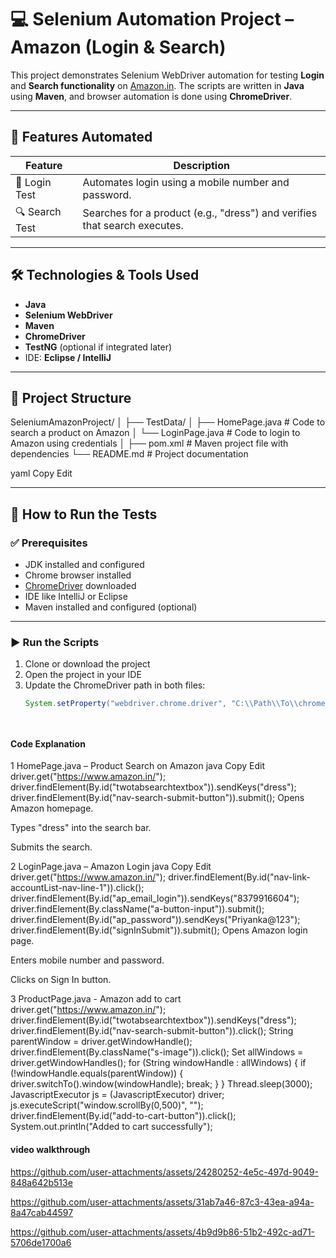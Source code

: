 # 💻 Selenium Automation Project – Amazon (Login & Search)

This project demonstrates Selenium WebDriver automation for testing **Login** and **Search functionality** on [Amazon.in](https://www.amazon.in/). The scripts are written in **Java** using **Maven**, and browser automation is done using **ChromeDriver**.

---

## 📌 Features Automated

| Feature            | Description                                                                 |
|--------------------|-----------------------------------------------------------------------------|
| 🔐 Login Test       | Automates login using a mobile number and password.                         |
| 🔍 Search Test      | Searches for a product (e.g., "dress") and verifies that search executes.   |

---

## 🛠️ Technologies & Tools Used

- **Java**
- **Selenium WebDriver**
- **Maven**
- **ChromeDriver**
- **TestNG** (optional if integrated later)
- IDE: **Eclipse / IntelliJ**

---

## 📁 Project Structure

SeleniumAmazonProject/ │ ├── TestData/ │ ├── HomePage.java # Code to search a product on Amazon │ └── LoginPage.java # Code to login to Amazon using credentials │ ├── pom.xml # Maven project file with dependencies └── README.md # Project documentation

yaml
Copy
Edit

---

## 🧪 How to Run the Tests

### ✅ Prerequisites

- JDK installed and configured
- Chrome browser installed
- [ChromeDriver](https://chromedriver.chromium.org/) downloaded
- IDE like IntelliJ or Eclipse
- Maven installed and configured (optional)

---

### ▶️ Run the Scripts

1. Clone or download the project
2. Open the project in your IDE
3. Update the ChromeDriver path in both files:
   ```java
   System.setProperty("webdriver.chrome.driver", "C:\\Path\\To\\chromedriver.exe");




#### Code Explanation

1️ HomePage.java – Product Search on Amazon
java
Copy
Edit
driver.get("https://www.amazon.in/");
driver.findElement(By.id("twotabsearchtextbox")).sendKeys("dress");
driver.findElement(By.id("nav-search-submit-button")).submit();
Opens Amazon homepage.

Types "dress" into the search bar.

Submits the search.

2️ LoginPage.java – Amazon Login
java
Copy
Edit
driver.get("https://www.amazon.in/");
driver.findElement(By.id("nav-link-accountList-nav-line-1")).click();
driver.findElement(By.id("ap_email_login")).sendKeys("8379916604");
driver.findElement(By.className("a-button-input")).submit();
driver.findElement(By.id("ap_password")).sendKeys("Priyanka@123");
driver.findElement(By.id("signInSubmit")).submit();
Opens Amazon login page.

Enters mobile number and password.

Clicks on Sign In button.

3 ProductPage.java - Amazon add to cart
driver.get("https://www.amazon.in/");
		driver.findElement(By.id("twotabsearchtextbox")).sendKeys("dress");
		driver.findElement(By.id("nav-search-submit-button")).click();
String parentWindow = driver.getWindowHandle();
driver.findElement(By.className("s-image")).click();
Set<String> allWindows = driver.getWindowHandles();
		for (String windowHandle : allWindows) {
			if (!windowHandle.equals(parentWindow)) {
				driver.switchTo().window(windowHandle);
				break;
			}
		}
		Thread.sleep(3000); 
		JavascriptExecutor js = (JavascriptExecutor) driver;
		js.executeScript("window.scrollBy(0,500)", "");
		driver.findElement(By.id("add-to-cart-button")).click();
		System.out.println("Added to cart successfully");



#### video walkthrough
https://github.com/user-attachments/assets/24280252-4e5c-497d-9049-848a642b513e

https://github.com/user-attachments/assets/31ab7a46-87c3-43ea-a94a-8a47cab44597

https://github.com/user-attachments/assets/4b9d9b86-51b2-492c-ad71-5706de1700a6
